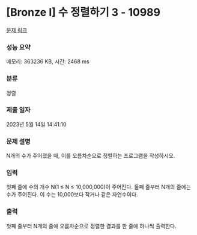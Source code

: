 # [Bronze I] 수 정렬하기 3 - 10989 

[문제 링크](https://www.acmicpc.net/problem/10989) 

### 성능 요약

메모리: 363236 KB, 시간: 2468 ms

### 분류

정렬

### 제출 일자

2023년 5월 14일 14:41:10

### 문제 설명

<p>N개의 수가 주어졌을 때, 이를 오름차순으로 정렬하는 프로그램을 작성하시오.</p>

### 입력 

 <p>첫째 줄에 수의 개수 N(1 ≤ N ≤ 10,000,000)이 주어진다. 둘째 줄부터 N개의 줄에는 수가 주어진다. 이 수는 10,000보다 작거나 같은 자연수이다.</p>

### 출력 

 <p>첫째 줄부터 N개의 줄에 오름차순으로 정렬한 결과를 한 줄에 하나씩 출력한다.</p>

